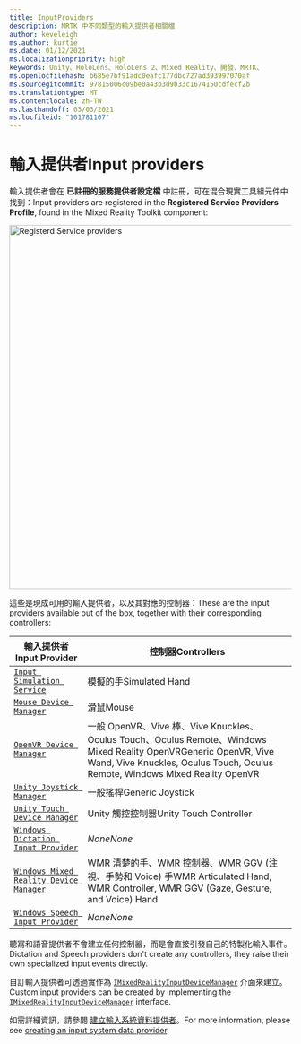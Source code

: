 ```yaml
---
title: InputProviders
description: MRTK 中不同類型的輸入提供者相關檔
author: keveleigh
ms.author: kurtie
ms.date: 01/12/2021
ms.localizationpriority: high
keywords: Unity、HoloLens、HoloLens 2、Mixed Reality、開發、MRTK、
ms.openlocfilehash: b685e7bf91adc0eafc177dbc727ad393997070af
ms.sourcegitcommit: 97815006c09be0a43b3d9b33c1674150cdfecf2b
ms.translationtype: MT
ms.contentlocale: zh-TW
ms.lasthandoff: 03/03/2021
ms.locfileid: "101781107"
---
```

# <a name="input-providers"></a><span data-ttu-id="66a18-104">輸入提供者</span><span class="sxs-lookup"><span data-stu-id="66a18-104">Input providers</span></span>

<span data-ttu-id="66a18-105">輸入提供者會在 **已註冊的服務提供者設定檔** 中註冊，可在混合現實工具組元件中找到：</span><span class="sxs-lookup"><span data-stu-id="66a18-105">Input providers are registered in the **Registered Service Providers Profile**, found in the Mixed Reality Toolkit component:</span></span>

<img src="../Images/Input/RegisteredServiceProviders.PNG" width="650px" style="display:block;" alt="Registerd Service providers">

<span data-ttu-id="66a18-106">這些是現成可用的輸入提供者，以及其對應的控制器：</span><span class="sxs-lookup"><span data-stu-id="66a18-106">These are the input providers available out of the box, together with their corresponding controllers:</span></span>

| <span data-ttu-id="66a18-107">輸入提供者</span><span class="sxs-lookup"><span data-stu-id="66a18-107">Input Provider</span></span> | <span data-ttu-id="66a18-108">控制器</span><span class="sxs-lookup"><span data-stu-id="66a18-108">Controllers</span></span> |
| --- | --- |
| [`Input Simulation Service`](xref:Microsoft.MixedReality.Toolkit.Input.InputSimulationService) | <span data-ttu-id="66a18-109">模擬的手</span><span class="sxs-lookup"><span data-stu-id="66a18-109">Simulated Hand</span></span> |
| [`Mouse Device Manager`](xref:Microsoft.MixedReality.Toolkit.Input.UnityInput.MouseDeviceManager) | <span data-ttu-id="66a18-110">滑鼠</span><span class="sxs-lookup"><span data-stu-id="66a18-110">Mouse</span></span>  |
| [`OpenVR Device Manager`](xref:Microsoft.MixedReality.Toolkit.OpenVR.Input.OpenVRDeviceManager) | <span data-ttu-id="66a18-111">一般 OpenVR、Vive 棒、Vive Knuckles、Oculus Touch、Oculus Remote、Windows Mixed Reality OpenVR</span><span class="sxs-lookup"><span data-stu-id="66a18-111">Generic OpenVR, Vive Wand, Vive Knuckles, Oculus Touch, Oculus Remote, Windows Mixed Reality OpenVR</span></span>  |
| [`Unity Joystick Manager`](xref:Microsoft.MixedReality.Toolkit.Input.UnityInput.UnityJoystickManager) | <span data-ttu-id="66a18-112">一般搖桿</span><span class="sxs-lookup"><span data-stu-id="66a18-112">Generic Joystick</span></span>  |
| [`Unity Touch Device Manager`](xref:Microsoft.MixedReality.Toolkit.Input.UnityInput.UnityTouchDeviceManager) | <span data-ttu-id="66a18-113">Unity 觸控控制器</span><span class="sxs-lookup"><span data-stu-id="66a18-113">Unity Touch Controller</span></span>  |
| [`Windows Dictation Input Provider`](xref:Microsoft.MixedReality.Toolkit.Windows.Input.WindowsDictationInputProvider) | <span data-ttu-id="66a18-114">*None*</span><span class="sxs-lookup"><span data-stu-id="66a18-114">*None*</span></span>  |
| [`Windows Mixed Reality Device Manager`](xref:Microsoft.MixedReality.Toolkit.WindowsMixedReality.Input.WindowsMixedRealityDeviceManager) | <span data-ttu-id="66a18-115">WMR 清楚的手、WMR 控制器、WMR GGV (注視、手勢和 Voice) 手</span><span class="sxs-lookup"><span data-stu-id="66a18-115">WMR Articulated Hand, WMR Controller, WMR GGV (Gaze, Gesture, and Voice) Hand</span></span> |
| [`Windows Speech Input Provider`](xref:Microsoft.MixedReality.Toolkit.Windows.Input.WindowsSpeechInputProvider) | <span data-ttu-id="66a18-116">*None*</span><span class="sxs-lookup"><span data-stu-id="66a18-116">*None*</span></span> |

<span data-ttu-id="66a18-117">聽寫和語音提供者不會建立任何控制器，而是會直接引發自己的特製化輸入事件。</span><span class="sxs-lookup"><span data-stu-id="66a18-117">Dictation and Speech providers don't create any controllers, they raise their own specialized input events directly.</span></span>

<span data-ttu-id="66a18-118">自訂輸入提供者可透過實作為 [`IMixedRealityInputDeviceManager`](xref:Microsoft.MixedReality.Toolkit.Input.IMixedRealityInputDeviceManager) 介面來建立。</span><span class="sxs-lookup"><span data-stu-id="66a18-118">Custom input providers can be created by implementing the [`IMixedRealityInputDeviceManager`](xref:Microsoft.MixedReality.Toolkit.Input.IMixedRealityInputDeviceManager) interface.</span></span>

<span data-ttu-id="66a18-119">如需詳細資訊，請參閱 [建立輸入系統資料提供者](CreateDataProvider.md)。</span><span class="sxs-lookup"><span data-stu-id="66a18-119">For more information, please see [creating an input system data provider](CreateDataProvider.md).</span></span>
